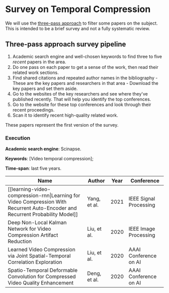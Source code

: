 # Survey on Temporal Compression

We will use the [three-pass approach](three-pass-approach) to filter some papers on the subject. This is intended to be a brief survey and not a fully systematic review.

## Three-pass approach survey pipeline

1. Academic search engine and well-chosen keywords to find three to five _recent_ papers in the area.
2. Do one pass on each paper to get a sense of the work, then read their related work sections.
3. Find shared citations and repeated author names in the bibliography - These are the key papers and researchers in that area - Download the key papers and set them aside.
4. Go to the websites of the key researchers and see where they've published recently. That will help you identify the top conferences.
5. Go to the website for these top conferences and look through their recent proceedings.
6. Scan it to identify recent high-quality related work.

These papers represent the first version of the survey.

### Execution

**Academic search engine**: Scinapse.

**Keywords**: \[Video temporal compression];

**Time-span**: last five years.

| Name                                                                                                                           | Author       | Year | Conference             |
| ------------------------------------------------------------------------------------------------------------------------------ | ------------ | ---- | ---------------------- |
| [[learning-video-compression-rnn\|Learning for Video Compression With Recurrent Auto-Encoder and Recurrent Probability Model]] | Yang, et al. | 2021 | IEEE Signal Processing |
| Deep Non-Local Kalman Network for Video Compression Artifact Reduction                                                         | Liu, et al.  | 2020 | IEEE Image Processing                       |
| Learned Video Compression via Joint Spatial-Temporal Correlation Exploration                                                   | Liu, et al.  | 2020 | AAAI Conference on AI  |
| Spatio-Temporal Deformable Convolution for Compressed Video Quality Enhancement                                                | Deng, et al. | 2020 | AAAI Conference on AI  |
